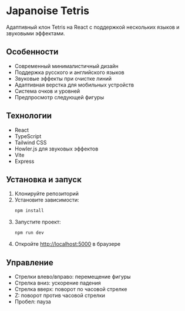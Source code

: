 # Japanoise Tetris

Адаптивный клон Tetris на React с поддержкой нескольких языков и звуковыми эффектами.

## Особенности

- Современный минималистичный дизайн
- Поддержка русского и английского языков
- Звуковые эффекты при очистке линий
- Адаптивная верстка для мобильных устройств
- Система очков и уровней
- Предпросмотр следующей фигуры

## Технологии

- React
- TypeScript
- Tailwind CSS
- Howler.js для звуковых эффектов
- Vite
- Express

## Установка и запуск

1. Клонируйте репозиторий
2. Установите зависимости:
   ```bash
   npm install
   ```
3. Запустите проект:
   ```bash
   npm run dev
   ```
4. Откройте [http://localhost:5000](http://localhost:5000) в браузере

## Управление

- Стрелки влево/вправо: перемещение фигуры
- Стрелка вниз: ускорение падения
- Стрелка вверх: поворот по часовой стрелке
- Z: поворот против часовой стрелки
- Пробел: пауза
